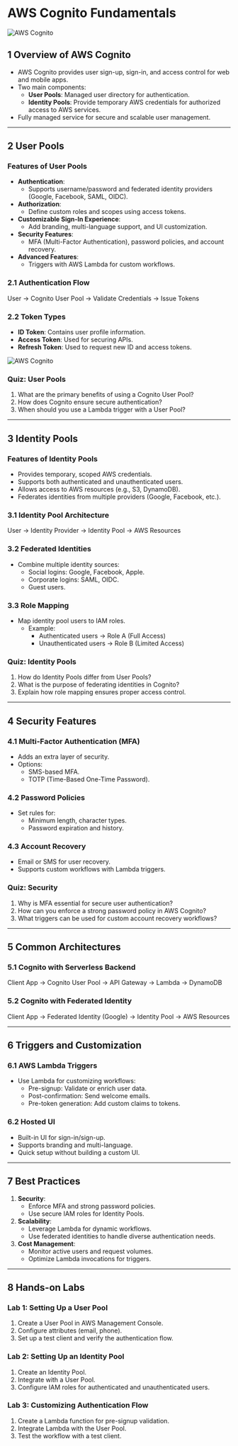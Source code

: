 # AWS Cognito Fundamentals

![AWS Cognito](../assets/aws-cognito.png)

## 1 Overview of AWS Cognito

* AWS Cognito provides user sign-up, sign-in, and access control for web and mobile apps.
* Two main components:
  * **User Pools**: Managed user directory for authentication.
  * **Identity Pools**: Provide temporary AWS credentials for authorized access to AWS services.
* Fully managed service for secure and scalable user management.

---

## 2 User Pools

### Features of User Pools

* **Authentication**:
  * Supports username/password and federated identity providers (Google, Facebook, SAML, OIDC).
* **Authorization**:
  * Define custom roles and scopes using access tokens.
* **Customizable Sign-In Experience**:
  * Add branding, multi-language support, and UI customization.
* **Security Features**:
  * MFA (Multi-Factor Authentication), password policies, and account recovery.
* **Advanced Features**:
  * Triggers with AWS Lambda for custom workflows.

### 2.1 Authentication Flow

User -> Cognito User Pool -> Validate Credentials -> Issue Tokens

### 2.2 Token Types

* **ID Token**: Contains user profile information.
* **Access Token**: Used for securing APIs.
* **Refresh Token**: Used to request new ID and access tokens.

![AWS Cognito](../assets/jwt-token.png)

### Quiz: User Pools

1. What are the primary benefits of using a Cognito User Pool?
2. How does Cognito ensure secure authentication?
3. When should you use a Lambda trigger with a User Pool?

---

## 3 Identity Pools

### Features of Identity Pools

* Provides temporary, scoped AWS credentials.
* Supports both authenticated and unauthenticated users.
* Allows access to AWS resources (e.g., S3, DynamoDB).
* Federates identities from multiple providers (Google, Facebook, etc.).

### 3.1 Identity Pool Architecture

User -> Identity Provider -> Identity Pool -> AWS Resources

### 3.2 Federated Identities

* Combine multiple identity sources:
  * Social logins: Google, Facebook, Apple.
  * Corporate logins: SAML, OIDC.
  * Guest users.

### 3.3 Role Mapping

* Map identity pool users to IAM roles.
  * Example:
    * Authenticated users → Role A (Full Access)
    * Unauthenticated users → Role B (Limited Access)

### Quiz: Identity Pools

1. How do Identity Pools differ from User Pools?
2. What is the purpose of federating identities in Cognito?
3. Explain how role mapping ensures proper access control.

---

## 4 Security Features

### 4.1 Multi-Factor Authentication (MFA)

* Adds an extra layer of security.
* Options:
  * SMS-based MFA.
  * TOTP (Time-Based One-Time Password).

### 4.2 Password Policies

* Set rules for:
  * Minimum length, character types.
  * Password expiration and history.

### 4.3 Account Recovery

* Email or SMS for user recovery.
* Supports custom workflows with Lambda triggers.

### Quiz: Security

1. Why is MFA essential for secure user authentication?
2. How can you enforce a strong password policy in AWS Cognito?
3. What triggers can be used for custom account recovery workflows?

---

## 5 Common Architectures

### 5.1 Cognito with Serverless Backend

Client App -> Cognito User Pool -> API Gateway -> Lambda -> DynamoDB

### 5.2 Cognito with Federated Identity

Client App -> Federated Identity (Google) -> Identity Pool -> AWS Resources

---

## 6 Triggers and Customization

### 6.1 AWS Lambda Triggers

* Use Lambda for customizing workflows:
  * Pre-signup: Validate or enrich user data.
  * Post-confirmation: Send welcome emails.
  * Pre-token generation: Add custom claims to tokens.

### 6.2 Hosted UI

* Built-in UI for sign-in/sign-up.
* Supports branding and multi-language.
* Quick setup without building a custom UI.

---

## 7 Best Practices

1. **Security**:
   * Enforce MFA and strong password policies.
   * Use secure IAM roles for Identity Pools.
2. **Scalability**:
   * Leverage Lambda for dynamic workflows.
   * Use federated identities to handle diverse authentication needs.
3. **Cost Management**:
   * Monitor active users and request volumes.
   * Optimize Lambda invocations for triggers.

---

## 8 Hands-on Labs

### Lab 1: Setting Up a User Pool

1. Create a User Pool in AWS Management Console.
2. Configure attributes (email, phone).
3. Set up a test client and verify the authentication flow.

### Lab 2: Setting Up an Identity Pool

1. Create an Identity Pool.
2. Integrate with a User Pool.
3. Configure IAM roles for authenticated and unauthenticated users.

### Lab 3: Customizing Authentication Flow

1. Create a Lambda function for pre-signup validation.
2. Integrate Lambda with the User Pool.
3. Test the workflow with a test client.

# 
